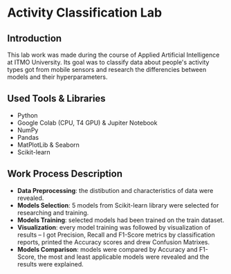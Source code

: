 # Activity Classification Lab

## Introduction

This lab work was made during the course of Applied Artificial Intelligence at ITMO University. Its goal was to classify data about people's activity types got from mobile sensors and research the differencies between models and their hyperparameters.

## Used Tools & Libraries

*  Python
*  Google Colab (CPU, T4 GPU) & Jupiter Notebook
*  NumPy
*  Pandas
*  MatPlotLib & Seaborn
*  Scikit-learn

## Work Process Description

*  **Data Preprocessing**: the distibution and characteristics of data were revealed.
*  **Models Selection**: 5 models from Scikit-learn library were selected for researching and training.
*  **Models Training**: selected models had been trained on the train dataset.
*  **Visualization**: every model training was followed by visualization of results – I got Precision, Recall and F1-Score metrics by classification reports, printed the Accuracy scores and drew Confusion Matrixes.
*  **Models Comparison**: models were compared by Accuracy and F1-Score, the most and least applicable models were revealed and the results were explained.
